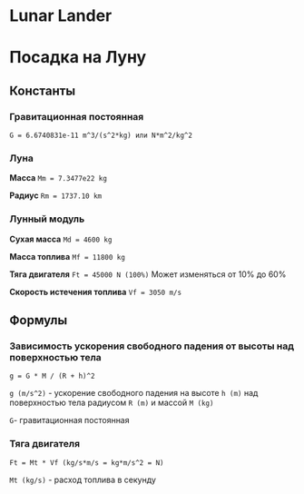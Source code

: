 # Lunar Lander
# Посадка на Луну

## Константы
### Гравитационная постоянная
`G = 6.6740831e-11 m^3/(s^2*kg) или N*m^2/kg^2`
### Луна
**Масса** `Mm = 7.3477e22 kg`

**Радиус** `Rm = 1737.10 km`
### Лунный модуль
**Сухая масса** `Md = 4600 kg`

**Масса топлива** `Mf = 11800 kg`

**Тяга двигателя** `Ft = 45000 N (100%)`
Может изменяться от 10% до 60%

**Скорость истечения топлива**
`Vf = 3050 m/s`
## Формулы

### Зависимость ускорения свободного падения от высоты над поверхностью тела
`g = G * M / (R + h)^2`

`g (m/s^2)` - ускорение свободного падения на высоте `h (m)` над поверхностью тела радиусом `R (m)` и массой `M (kg)`

`G`- гравитационная постоянная
### Тяга двигателя ###
`Ft = Mt * Vf (kg/s*m/s = kg*m/s^2 = N)`

`Mt (kg/s)` - расход топлива в секунду
